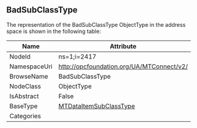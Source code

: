 <!-- objecttype -->
## BadSubClassType
  
<!-- end of text -->
The representation of the BadSubClassType ObjectType in the address space is shown in the following table:  

|Name|Attribute|
|---|---|
|NodeId|ns=1;i=2417|
|NamespaceUri|http://opcfoundation.org/UA/MTConnect/v2/|
|BrowseName|BadSubClassType|
|NodeClass|ObjectType|
|IsAbstract|False|
|BaseType|[MTDataItemSubClassType](../../ObjectTypes/MTDataItemSubClassType/readme.md)|
|Categories||

